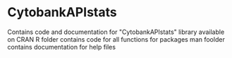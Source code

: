 # CytobankAPIstats
Contains code and documentation for "CytobankAPIstats" library available on CRAN
R folder contains code for all functions for packages
man foolder contains documentation for help files
